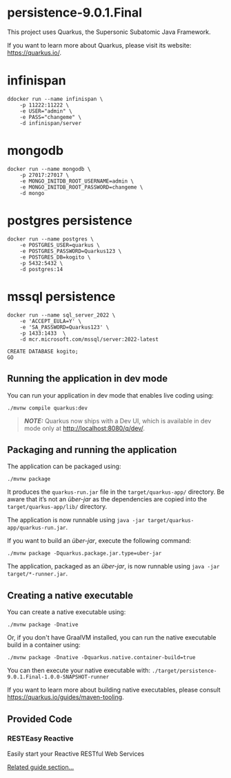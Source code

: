 # persistence-9.0.1.Final

This project uses Quarkus, the Supersonic Subatomic Java Framework.

If you want to learn more about Quarkus, please visit its website: <https://quarkus.io/>.


# infinispan
```
ddocker run --name infinispan \
    -p 11222:11222 \
    -e USER="admin" \
    -e PASS="changeme" \
    -d infinispan/server
```

# mongodb
```
docker run --name mongodb \
    -p 27017:27017 \
    -e MONGO_INITDB_ROOT_USERNAME=admin \
    -e MONGO_INITDB_ROOT_PASSWORD=changeme \
    -d mongo
```
# postgres persistence
```
docker run --name postgres \
    -e POSTGRES_USER=quarkus \
    -e POSTGRES_PASSWORD=Quarkus123 \
    -e POSTGRES_DB=kogito \
    -p 5432:5432 \
    -d postgres:14
```
# mssql persistence
```
docker run --name sql_server_2022 \
    -e 'ACCEPT_EULA=Y' \
    -e 'SA_PASSWORD=Quarkus123' \
    -p 1433:1433  \
    -d mcr.microsoft.com/mssql/server:2022-latest

CREATE DATABASE kogito;
GO
```

## Running the application in dev mode

You can run your application in dev mode that enables live coding using:

```shell script
./mvnw compile quarkus:dev
```

> **_NOTE:_**  Quarkus now ships with a Dev UI, which is available in dev mode only at <http://localhost:8080/q/dev/>.

## Packaging and running the application

The application can be packaged using:

```shell script
./mvnw package
```

It produces the `quarkus-run.jar` file in the `target/quarkus-app/` directory.
Be aware that it’s not an _über-jar_ as the dependencies are copied into the `target/quarkus-app/lib/` directory.

The application is now runnable using `java -jar target/quarkus-app/quarkus-run.jar`.

If you want to build an _über-jar_, execute the following command:

```shell script
./mvnw package -Dquarkus.package.jar.type=uber-jar
```

The application, packaged as an _über-jar_, is now runnable using `java -jar target/*-runner.jar`.

## Creating a native executable

You can create a native executable using:

```shell script
./mvnw package -Dnative
```

Or, if you don't have GraalVM installed, you can run the native executable build in a container using:

```shell script
./mvnw package -Dnative -Dquarkus.native.container-build=true
```

You can then execute your native executable with: `./target/persistence-9.0.1.Final-1.0.0-SNAPSHOT-runner`

If you want to learn more about building native executables, please consult <https://quarkus.io/guides/maven-tooling>.

## Provided Code

### RESTEasy Reactive

Easily start your Reactive RESTful Web Services

[Related guide section...](https://quarkus.io/guides/getting-started-reactive#reactive-jax-rs-resources)

